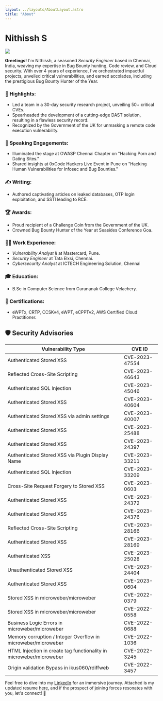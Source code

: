 ```yaml
---
layout: ../layouts/AboutLayout.astro
title: "About"
---
```



# Nithissh S 

![](https://github.com/snithissh/astro-paper/blob/main/public/assets/Hackers-79.png)

**Greetings!** I'm Nithissh, a seasoned *Security Engineer* based in Chennai, India, weaving my expertise in Bug Bounty hunting, Code review, and Cloud security. With over 4 years of experience, I've orchestrated impactful projects, unveiled critical vulnerabilities, and earned accolades, including the prestigious Bug Bounty Hunter of the Year.

### 🌟 **Highlights:**
- Led a team in a 30-day security research project, unveiling 50+ critical CVEs.
- Spearheaded the development of a cutting-edge DAST solution, resulting in a flawless security record.
- Recognized by the Government of the UK for unmasking a remote code execution vulnerability.

### 🎤 **Speaking Engagements:**
- Illuminated the stage at OWASP Chennai Chapter on "Hacking Porn and Dating Sites."
- Shared insights at 0xCode Hackers Live Event in Pune on "Hacking Human Vulnerabilities for Infosec and Bug Bounties."

### ✍️ **Writing:**
- Authored captivating articles on leaked databases, OTP login exploitation, and SSTI leading to RCE.

### 🏆 **Awards:**
- Proud recipient of a Challenge Coin from the Government of the UK.
- Crowned Bug Bounty Hunter of the Year at Seasides Conference Goa.

### 👨‍💼 **Work Experience:**
- *Vulnerability Analyst II* at Mastercard, Pune.
- *Security Engineer* at Tata Elxsi, Chennai.
- *Cybersecurity Analyst* at ICTECH Engineering Solution, Chennai
  
### 🎓 **Education:**
- B.Sc in Computer Science from Gurunanak College Velachery.

### 🚀 **Certifications:**
- eWPTx, CRTP, CCSKv4, eWPT, eCPPTv2, AWS Certified Cloud Practitioner.


## 🛡️ **Security Advisories**

| Vulnerability Type                         | CVE ID         |
|--------------------------------------------|----------------|
| Authenticated Stored XSS                   | CVE-2023-47554 |
| Reflected Cross-Site Scripting              | CVE-2023-46643 |
| Authenticated SQL Injection                | CVE-2023-45046 |
| Authenticated Stored XSS                   | CVE-2023-40604 |
| Authenticated Stored XSS via admin settings | CVE-2023-40007 |
| Authenticated Stored XSS                   | CVE-2023-25488 |
| Authenticated Stored XSS                   | CVE-2023-24397 |
| Authenticated Stored XSS via Plugin Display Name | CVE-2023-33211 |
| Authenticated SQL Injection                | CVE-2023-33209 |
| Cross-Site Request Forgery to Stored XSS    | CVE-2023-0603  |
| Authenticated Stored XSS                   | CVE-2023-24372 |
| Authenticated Stored XSS                   | CVE-2023-24376 |
| Reflected Cross-Site Scripting              | CVE-2023-28166 |
| Authenticated Stored XSS                   | CVE-2023-28169 |
| Authenticated XSS                         | CVE-2023-25028 |
| Unauthenticated Stored XSS                | CVE-2023-24404 |
| Authenticated Stored XSS                   | CVE-2023-0604  |
| Stored XSS in microweber/microweber         | CVE-2022-0379  |
| Stored XSS in microweber/microweber         | CVE-2022-0558  |
| Business Logic Errors in microweber/microweber | CVE-2022-0688  |
| Memory corruption / Integer Overflow in microweber/microweber | CVE-2022-1036  |
| HTML Injection in create tag functionality in microweber/microweber | CVE-2022-3245  |
| Origin validation Bypass in ikus060/rdiffweb | CVE-2022-3457  |

Feel free to dive into my [LinkedIn](https://www.linkedin.com/in/nithisshs/) for an immersive journey. Attached is my updated resume [here](https://drive.google.com/file/d/1utTzJvUv29Hx4MbdOacon6T_q2AVJs9R/view?usp=drivesdk), and if the prospect of joining forces resonates with you, let's connect! 🚀
